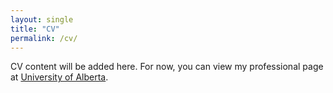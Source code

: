 ```yaml
---
layout: single
title: "CV"
permalink: /cv/
---
```


CV content will be added here. For now, you can view my professional page at [University of Alberta](https://apps.ualberta.ca/directory/person/mohanrao).
